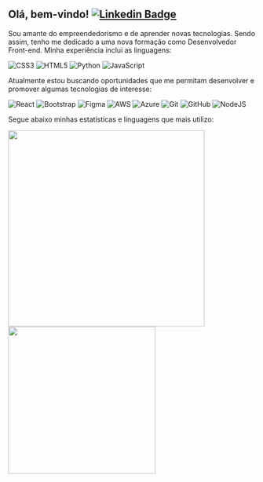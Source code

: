 ## Olá, bem-vindo!    [![Linkedin Badge](https://img.shields.io/badge/-LinkedIn-blue?style=flat-square&logo=Linkedin&logoColor=white&link=https://www.linkedin.com/in/maiconhenriquefa/)](https://www.linkedin.com/in/maiconhenriquefa/)

Sou amante do empreendedorismo e de aprender novas tecnologias. Sendo assim, tenho me dedicado a uma nova formação como Desenvolvedor Front-end. Minha experiência inclui as linguagens:

![CSS3](https://img.shields.io/badge/css3-%231572B6.svg?style=for-the-badge&logo=css3&logoColor=white)
![HTML5](https://img.shields.io/badge/html5-%23E34F26.svg?style=for-the-badge&logo=html5&logoColor=white)
![Python](https://img.shields.io/badge/python-3670A0?style=for-the-badge&logo=python&logoColor=ffdd54)
![JavaScript](https://img.shields.io/badge/javascript-%23323330.svg?style=for-the-badge&logo=javascript&logoColor=%23F7DF1E)


Atualmente estou buscando oportunidades que me permitam desenvolver e promover algumas tecnologias de interesse:

![React](https://img.shields.io/badge/react-%2320232a.svg?style=for-the-badge&logo=react&logoColor=%2361DAFB)
![Bootstrap](https://img.shields.io/badge/bootstrap-%23563D7C.svg?style=for-the-badge&logo=bootstrap&logoColor=white)
![Figma](https://img.shields.io/badge/figma-%23F24E1E.svg?style=for-the-badge&logo=figma&logoColor=white)
![AWS](https://img.shields.io/badge/AWS-%23FF9900.svg?style=for-the-badge&logo=amazon-aws&logoColor=white)
![Azure](https://img.shields.io/badge/azure-%230072C6.svg?style=for-the-badge&logo=azure-devops&logoColor=white)
![Git](https://img.shields.io/badge/git-%23F05033.svg?style=for-the-badge&logo=git&logoColor=white)
![GitHub](https://img.shields.io/badge/github-%23121011.svg?style=for-the-badge&logo=github&logoColor=white)
![NodeJS](https://img.shields.io/badge/node.js-6DA55F?style=for-the-badge&logo=node.js&logoColor=white)


Segue abaixo minhas estatísticas e linguagens que mais utilizo:


<a href="https://github.com/maiconhenriquefa/convoychat">
  <img align="center" width="400px" src="https://github-readme-stats.vercel.app/api?username=maiconhenriquefa&hide=contribs,prs&show_icons=true&theme=dracula&locale=pt-br&disable_animations=true&custom_title=Estatísticas do GitHub" />
</a>

<a href="https://github.com/maiconhenriquefa/github-readme-stats">
  <img align="center" width="300px" src="https://github-readme-stats.vercel.app/api/top-langs/?username=maiconhenriquefa&layout=compact&langs_count=6&theme=dracula&custom_title=Linguagens mais utilizadas" />
</a>
